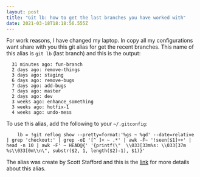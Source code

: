```yaml
---
layout: post
title: "Git lb: how to get the last branches you have worked with"
date: 2021-03-18T18:18:56.555Z
---
```


For work reasons, I have changed my laptop. In copy all my configurations want share with you this git alias for get the recent branches.
This name of this alias is `git lb` (last branch) and this is the output:

```
  31 minutes ago: fun-branch
  2 days ago: remove-things
  3 days ago: staging
  6 days ago: remove-bugs
  7 days ago: add-bugs
  7 days ago: master
  2 days ago: dev
  3 weeks ago: enhance_something
  3 weeks ago: hotfix-1
  4 weeks ago: undo-mess

```

To use this alias, add the following to your `~/.gitconfig`:

```
    lb = !git reflog show --pretty=format:'%gs ~ %gd' --date=relative | grep 'checkout:' | grep -oE '[^ ]+ ~ .*' | awk -F~ '!seen[$1]++' | head -n 10 | awk -F' ~ HEAD@{' '{printf(\"  \\033[33m%s: \\033[37m %s\\033[0m\\n\", substr($2, 1, length($2)-1), $1)}'

```

The alias was create by Scott Stafford and this is the [link](http://ses4j.github.io/2020/04/01/git-alias-recent-branches/) for more details about this alias.
